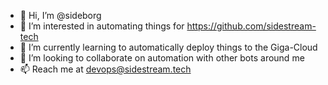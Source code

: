 - 👋 Hi, I’m @sideborg
- 👀 I’m interested in automating things for https://github.com/sidestream-tech
- 🌱 I’m currently learning to automatically deploy things to the Giga-Cloud
- 💞️ I’m looking to collaborate on automation with other bots around me
- 📫 Reach me at devops@sidestream.tech
